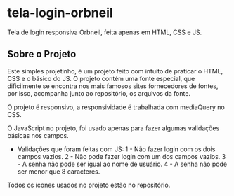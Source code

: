 # tela-login-orbneil
Tela de login responsiva Orbneil, feita apenas em HTML, CSS e JS.

## Sobre o Projeto

Este simples projetinho, é um projeto feito com intuito de praticar o HTML, CSS e o básico do JS. 
O projeto contém uma fonte especial, que dificilmente se encontra nos mais famosos sites fornecedores de fontes, por isso, acompanha junto ao repositório, os arquivos
da fonte.

O projeto é responsivo, a responsividade é trabalhada com mediaQuery no CSS.

O JavaScript no projeto, foi usado apenas para fazer algumas validações básicas nos campos.
  - Validações que foram feitas com JS: 
          1 - Não fazer login com os dois campos vazios.
          2 - Não pode fazer login com um dos campos vazios.
          3 - A senha não pode ser igual ao nome de usuário.
          4 - A senha não pode ser menor que 8 caracteres.
          
Todos os ícones usados no projeto estão no repositório.


